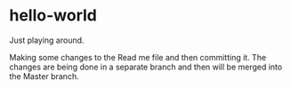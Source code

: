 # hello-world
Just playing around.

Making some changes to the Read me file and then committing it. The changes are being done in a separate branch and then will be merged into the Master branch.
